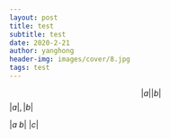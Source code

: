 ```yaml
---
layout: post
title: test
subtitle: test
date: 2020-2-21
author: yanghong
header-img: images/cover/8.jpg
tags: test 
---
```



$$
|a| |b|
$$
$|a|, |b|$



$|a$ $b|$ $|c|$

